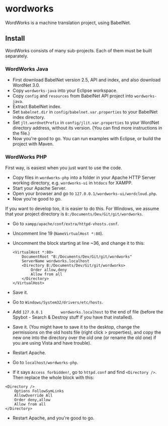 # wordworks
WordWorks is a machine translation project, using BabelNet.

## Install
WordWorks consists of many sub-projects. Each of them must be built separately.

### WordWorks Java
* First download BabelNet version 2.5, API and index, and also download WordNet 3.0.
* Copy `wordworks-java` into your Eclipse workspace.
* Copy `config` and `resources` from BabelNet API project into `wordworks-java`.
* Extract BabelNet index.
* Set `babelnet.dir` in `config/babelnet.var.properties` to your BabelNet index directory.
* Set `jlt.wordnetPrefix` in `config/jlit.var.properties` to your WordNet directory address, without its version. (You can find more instructions in the file.)
* Now you're good to go. You can run examples with Eclipse, or build the project with Maven.

### WordWorks PHP
First way, is easiest when you just want to use the code.
* Copy files in `wordworks-php` into a folder in your Apache HTTP Server working directory, e.g. `wordworks-ui` in `htdocs` for XAMPP.
* Start your Apache Server.
* Open your browser and go to `127.0.0.1/wordworks-ui/wordcloud.php`.
* Now you're good to go.

If you want to develop too, it is easier to do this.
For Windows, we assume that your project directory is `B:/Documents/Dev/Git/git/wordworks`.
* Go to `xampp/apache/conf/extra/httpd-vhosts.conf`.
* Uncomment line 19 (`NameVirtualHost *:80`).
* Uncomment the block starting at line ~36, and change it to this:

	```
	<VirtualHost *:80>
		DocumentRoot "B:/Documents/Dev/Git/git/wordworks"
		ServerName wordworks.localhost
		<Directory B:/Documents/Dev/Git/git/wordworks>
			Order allow,deny
			Allow from all
		</Directory>
	</VirtualHost>
	```

* Save it.
* Go to `Windows/System32/drivers/etc/hosts`.
* Add `127.0.0.1		wordworks.localhost` to the end of file (before the Spybot - Search & Destroy stuff if you have that installed).
* Save it. (You might have to save it to the desktop, change the permissions on the old hosts file (right click > properties), and copy the new one into the directory over the old one (or rename the old one) if you are using Vista and have trouble).
* Restart Apache.
* Go to `localhost/wordworks-php`.
* If it says `Access forbidden!`, go to `httpd.conf` and find `<Directory />`. Then replace the whole block with this:
```
<Directory />
    Options FollowSymLinks
    AllowOverride All
    Order deny,allow
    Allow from all
</Directory>
```
* Restart Apache, and you're good to go.